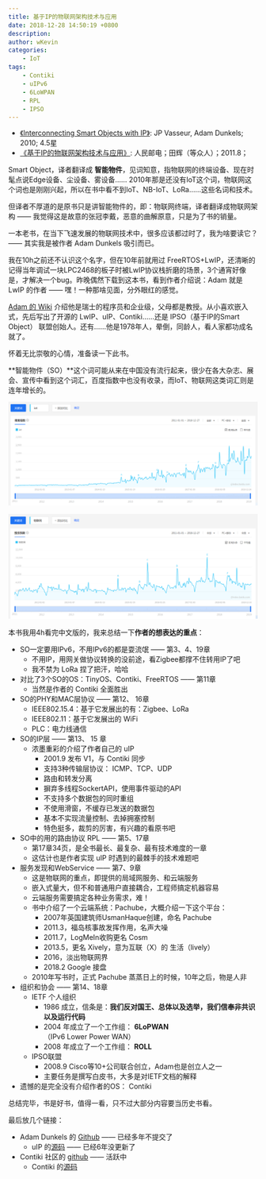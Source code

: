 ```yaml
---
title: 基于IP的物联网架构技术与应用
date: 2018-12-28 14:50:19 +0800
description: 
author: wKevin
categories: 
    - IoT
tags:
    - Contiki
    - uIPv6
    - 6LoWPAN
    - RPL
    - IPSO
---
```


- [《Interconnecting Smart Objects with IP》](https://www.amazon.com/Interconnecting-Smart-Objects-IP-Internet/dp/0123751659): JP Vasseur, Adam Dunkels; 2010; 4.5星
- [《基于IP的物联网架构技术与应用》](https://book.douban.com/subject/6722585/): 人民邮电；田辉（等众人）；2011.8；

Smart Object，译者翻译成 **智能物件**，见词知意，指物联网的终端设备、现在时髦点说Edge设备、尘设备、雾设备…… 2010年那是还没有IoT这个词，物联网这个词也是刚刚兴起，所以在书中看不到IoT、NB-IoT、LoRa……这些名词和技术。

但译者不厚道的是原书只是讲智能物件的，即：物联网终端，译者翻译成物联网架构 —— 我觉得这是故意的张冠李戴，恶意的曲解原意，只是为了书的销量。

一本老书，在当下飞速发展的物联网技术中，很多应该都过时了，我为啥要读它？—— 其实我是被作者 Adam Dunkels 吸引而已。

我在10h之前还不认识这个名字，但在10年前就用过 FreeRTOS+LwIP，还清晰的记得当年调试一块LPC2468的板子时被LwIP协议栈折磨的场景，3个通宵好像是，才解决一个bug。昨晚偶然下载到这本书，看到作者介绍说：Adam 就是 LwIP 的作者 —— 嘿！一种那啥见面，分外眼红的感觉。

[Adam 的 Wiki](https://en.wikipedia.org/wiki/Adam_Dunkels) 介绍他是瑞士的程序员和企业级，父母都是教授。从小喜欢嵌入式，先后写出了开源的 LwIP、uIP、Contiki……还是 IPSO（基于IP的Smart Object） 联盟创始人。还有……他是1978年人，晕倒，同龄人，看人家都功成名就了。

怀着无比崇敬的心情，准备读一下此书。

**智能物件（SO）**这个词可能从来在中国没有流行起来，很少在各大杂志、展会、宣传中看到这个词汇，百度指数中也没有收录，而IoT、物联网这类词汇则是连年增长的。

![](/images/posts/2018-12-28-interconnecting.smart.objects.with.ip/baidu.trend.iot.png)

![](/images/posts/2018-12-28-interconnecting.smart.objects.with.ip/baidu.trend.wlw.png)

本书我用4h看完中文版的，我来总结一下**作者的想表达的重点**：

* SO一定要用IPv6，不用IPv6的都是耍流氓 —— 第3、4、19章
    * 不用IP，用网关做协议转换的没前途，看Zigbee都撑不住转用IP了吧
    * 我不禁为 LoRa 捏了把汗，哈哈
* 对比了3个SO的OS：TinyOS、Contiki、FreeRTOS —— 第11章
    * 当然是作者的 Contiki 全面胜出
* SO的PHY和MAC层协议 —— 第12、 16章
    * IEEE802.15.4：基于它发展出的有：Zigbee、LoRa 
    * IEEE802.11：基于它发展出的 WiFi
    * PLC：电力线通信
* SO的IP层 —— 第13、 15 章
    * 浓墨重彩的介绍了作者自己的 uIP
        * 2001.9 发布 V1，与 Contiki 同步
        * 支持3种传输层协议： ICMP、TCP、UDP
        * ​路由和转发分离
        * ​摒弃多线程SockertAPI，使用事件驱动的API
        * ​不支持多个数据包的同时重组
        * ​不使用滑窗，不缓存已发送的数据包
        * ​基本不实现流量控制、去掉拥塞控制
        * 特色挺多，裁剪的厉害，有兴趣的看原书吧
* SO中的用的路由协议 RPL —— 第5、17章
    * 第17章​34页，是全书最长、最复杂、最有技术难度的一章
    * 这估计也是作者实现 uIP 时遇到的最棘手的技术难题吧
* 服务发现和WebService —— 第7、9章
    * 这是物联网的重点，即提供的局域网服务、和云端服务
    * 嵌入式量大，但不和普通用户直接耦合，工程师搞定机器容易
    * 云端服务需要搞定各种业务需求，难！
    * 书中介绍了一个云端系统：Pachube，大概介绍一下这个平台：
        * ​2007年英国建筑师UsmanHaque创建，命名 Pachube
        * ​2011.3，福岛核事故发挥作用，名声大噪
        * ​2011.7，LogMeIn收购更名 Cosm
        * ​2013.5，更名 Xively，意为互联（X）的 生活（lively）
        * 2016，淡出物联网界
        * 2018.2 Google 接盘
    * 2010年写书时，正式 Pachube 蒸蒸日上的时候，10年之后，物是人非
* 组织和协会 —— 第14、18章
    * IETF 个人组织
        * 1986 成立，信条是：**​我们反对国王、总体以及选举，我们信奉非共识以及运行代码**
        * 2004 年成立了一个工作组： **6LoPWAN**（IPv6 Lower Power WAN）
        * 2008 年成立了一个工作组： **ROLL**
    * IPSO联盟
        * 2008.9 Cisco等10+公司联合创立，Adam也是创立人之一
        * 主要任务是撰写白皮书，大多是对IETF文档的解释
* 遗憾的是完全没有介绍作者的OS： Contiki

总结完毕，书是好书，值得一看，只不过大部分内容要当历史书看。

最后放几个链接：

* Adam Dunkels 的 [Github](https://github.com/adamdunkels) —— 已经多年不提交了
    * uIP 的[源码](https://github.com/adamdunkels/uip) —— 已经6年没更新了
* Contiki 社区的 [github](https://github.com/contiki-os) —— 活跃中
    * Contiki 的[源码](https://github.com/contiki-os/contiki)